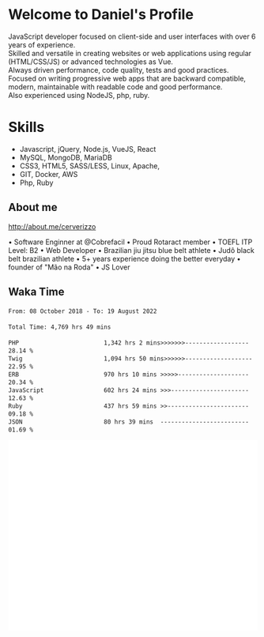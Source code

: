 # Welcome to Daniel's Profile

<!-- ![Black and Red Gaming YouTube Channel Art (1)](https://user-images.githubusercontent.com/13081219/114646245-4bd00300-9cb1-11eb-925d-1b05f08f4907.png)
 -->

JavaScript developer focused on client-side and user interfaces with over 6 years of experience.  
Skilled and versatile in creating websites or web applications using regular (HTML/CSS/JS) or advanced technologies as Vue.  
Always driven performance, code quality, tests and good practices.  
 Focused on writing progressive web apps that are backward compatible, modern, maintainable with readable code and good performance.  
Also experienced using NodeJS, php, ruby. 


# Skills

 - Javascript, jQuery, Node.js, VueJS, React
 - MySQL, MongoDB, MariaDB    
 - CSS3, HTML5, SASS/LESS,  Linux, Apache,
 - GIT, Docker, AWS
 - Php, Ruby

## About me

http://about.me/cerverizzo  

• Software Enginner at @Cobrefacil
• Proud Rotaract member 
• TOEFL ITP Level: B2
• Web Developer
• Brazilian jiu jitsu blue belt athlete • Judô black belt brazilian athlete
• 5+ years experience doing the better everyday
• founder of "Mão na Roda"
• JS Lover

## Waka Time

<!--START_SECTION:waka-->

```text
From: 08 October 2018 - To: 19 August 2022

Total Time: 4,769 hrs 49 mins

PHP                        1,342 hrs 2 mins>>>>>>>------------------   28.14 %
Twig                       1,094 hrs 50 mins>>>>>>-------------------   22.95 %
ERB                        970 hrs 10 mins >>>>>--------------------   20.34 %
JavaScript                 602 hrs 24 mins >>>----------------------   12.63 %
Ruby                       437 hrs 59 mins >>-----------------------   09.18 %
JSON                       80 hrs 39 mins  -------------------------   01.69 %
```

<!--END_SECTION:waka-->

![Metrics](/github-metrics.svg)
